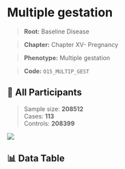 # Multiple gestation

> **Root:** Baseline Disease  

> **Chapter:** Chapter XV- Pregnancy  

> **Phenotype:** Multiple gestation  

> **Code:** `O15_MULTIP_GEST`

## 🧪 All Participants  
> Sample size: **208512**  
> Cases: **113**  
> Controls: **208399**
<img src="/Sensitive/Figures/ALL/Baseline/O15_MULTIP_GEST.png"/>

## 📊 Data Table
<CsvTableMRF src="/Sensitive/Data/ALL/Baseline/LG_O15_MULTIP_GEST.csv"/>

